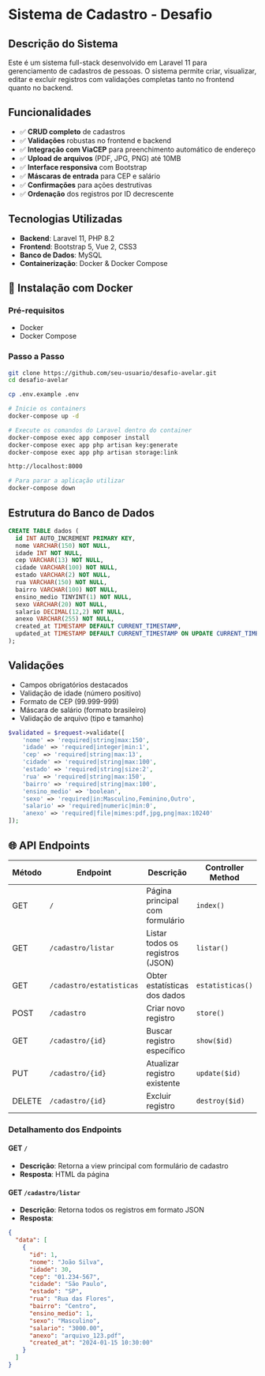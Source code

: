 # Sistema de Cadastro - Desafio

##  Descrição do Sistema

Este é um sistema full-stack desenvolvido em Laravel 11 para gerenciamento de cadastros de pessoas. O sistema permite criar, visualizar, editar e excluir registros com validações completas tanto no frontend quanto no backend.

##  Funcionalidades

- ✅ **CRUD completo** de cadastros
- ✅ **Validações** robustas no frontend e backend
- ✅ **Integração com ViaCEP** para preenchimento automático de endereço
- ✅ **Upload de arquivos** (PDF, JPG, PNG) até 10MB
- ✅ **Interface responsiva** com Bootstrap
- ✅ **Máscaras de entrada** para CEP e salário
- ✅ **Confirmações** para ações destrutivas
- ✅ **Ordenação** dos registros por ID decrescente

## Tecnologias Utilizadas

- **Backend**: Laravel 11, PHP 8.2
- **Frontend**: Bootstrap 5, Vue 2, CSS3
- **Banco de Dados**: MySQL
- **Containerização**: Docker & Docker Compose

## 🐳 Instalação com Docker

### Pré-requisitos
- Docker
- Docker Compose

### Passo a Passo

```bash
git clone https://github.com/seu-usuario/desafio-avelar.git
cd desafio-avelar

cp .env.example .env

# Inicie os containers
docker-compose up -d

# Execute os comandos do Laravel dentro do container
docker-compose exec app composer install
docker-compose exec app php artisan key:generate
docker-compose exec app php artisan storage:link

http://localhost:8000

# Para parar a aplicação utilizar
docker-compose down
```

## Estrutura do Banco de Dados

```sql
CREATE TABLE dados (
  id INT AUTO_INCREMENT PRIMARY KEY,
  nome VARCHAR(150) NOT NULL,
  idade INT NOT NULL,
  cep VARCHAR(13) NOT NULL,
  cidade VARCHAR(100) NOT NULL,
  estado VARCHAR(2) NOT NULL,
  rua VARCHAR(150) NOT NULL,
  bairro VARCHAR(100) NOT NULL,
  ensino_medio TINYINT(1) NOT NULL,
  sexo VARCHAR(20) NOT NULL,
  salario DECIMAL(12,2) NOT NULL,
  anexo VARCHAR(255) NOT NULL,
  created_at TIMESTAMP DEFAULT CURRENT_TIMESTAMP,
  updated_at TIMESTAMP DEFAULT CURRENT_TIMESTAMP ON UPDATE CURRENT_TIMESTAMP
);
```

## Validações

- Campos obrigatórios destacados
- Validação de idade (número positivo)
- Formato de CEP (99.999-999)
- Máscara de salário (formato brasileiro)
- Validação de arquivo (tipo e tamanho)

```php
$validated = $request->validate([
    'nome' => 'required|string|max:150',
    'idade' => 'required|integer|min:1',
    'cep' => 'required|string|max:13',
    'cidade' => 'required|string|max:100',
    'estado' => 'required|string|size:2',
    'rua' => 'required|string|max:150',
    'bairro' => 'required|string|max:100',
    'ensino_medio' => 'boolean',
    'sexo' => 'required|in:Masculino,Feminino,Outro',
    'salario' => 'required|numeric|min:0',
    'anexo' => 'required|file|mimes:pdf,jpg,png|max:10240'
]);
```

## 🌐 API Endpoints

| Método | Endpoint | Descrição | Controller Method |
|--------|-----------|------------|-------------------|
| GET | `/` | Página principal com formulário | `index()` |
| GET | `/cadastro/listar` | Listar todos os registros (JSON) | `listar()` |
| GET | `/cadastro/estatisticas` | Obter estatísticas dos dados | `estatisticas()` |
| POST | `/cadastro` | Criar novo registro | `store()` |
| GET | `/cadastro/{id}` | Buscar registro específico | `show($id)` |
| PUT | `/cadastro/{id}` | Atualizar registro existente | `update($id)` |
| DELETE | `/cadastro/{id}` | Excluir registro | `destroy($id)` |

### Detalhamento dos Endpoints

#### GET `/`
- **Descrição**: Retorna a view principal com formulário de cadastro
- **Resposta**: HTML da página

#### GET `/cadastro/listar`
- **Descrição**: Retorna todos os registros em formato JSON
- **Resposta**: 
```json
{
  "data": [
    {
      "id": 1,
      "nome": "João Silva",
      "idade": 30,
      "cep": "01.234-567",
      "cidade": "São Paulo",
      "estado": "SP",
      "rua": "Rua das Flores",
      "bairro": "Centro",
      "ensino_medio": 1,
      "sexo": "Masculino",
      "salario": "3000.00",
      "anexo": "arquivo_123.pdf",
      "created_at": "2024-01-15 10:30:00"
    }
  ]
}

